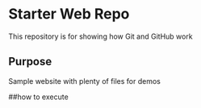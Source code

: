 # Starter Web Repo

This repository is for showing how Git and GitHub work

## Purpose

Sample website with plenty of files for demos

##how to execute